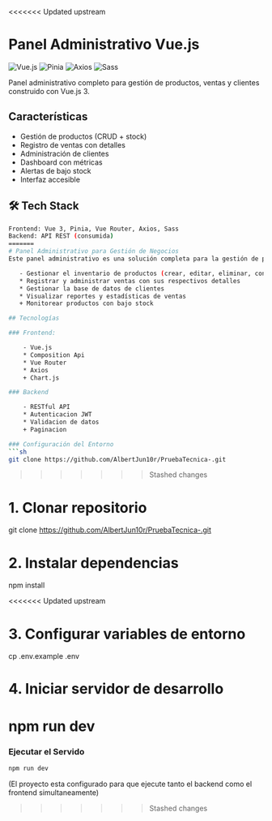 <<<<<<< Updated upstream
#  Panel Administrativo Vue.js

![Vue.js](https://img.shields.io/badge/Vue.js-3-4FC08D?logo=vue.js)
![Pinia](https://img.shields.io/badge/Pinia-2-FFD02F?logo=pinia)
![Axios](https://img.shields.io/badge/Axios-1.3.4-5A29E4?logo=axios)
![Sass](https://img.shields.io/badge/Sass-1.62.0-CC6699?logo=sass)

Panel administrativo completo para gestión de productos, ventas y clientes construido con Vue.js 3.

##  Características

-  Gestión de productos (CRUD + stock)
-  Registro de ventas con detalles
-  Administración de clientes
-  Dashboard con métricas
-  Alertas de bajo stock
-  Interfaz accesible

## 🛠 Tech Stack

```bash
Frontend: Vue 3, Pinia, Vue Router, Axios, Sass
Backend: API REST (consumida)
=======
# Panel Administrativo para Gestión de Negocios
Este panel administrativo es una solución completa para la gestión de productos, ventas y clientes de un negocio. Proporciona una interfaz intuitiva y accesible que permite:

   - Gestionar el inventario de productos (crear, editar, eliminar, control de stock)
   * Registrar y administrar ventas con sus respectivos detalles
   * Gestionar la base de datos de clientes
   * Visualizar reportes y estadísticas de ventas
   + Monitorear productos con bajo stock

## Tecnologías

### Frontend:

    - Vue.js
    * Composition Api
    * Vue Router
    * Axios
    + Chart.js

### Backend

    - RESTful API
    * Autenticacion JWT
    * Validacion de datos
    + Paginacion

### Configuración del Entorno
```sh
git clone https://github.com/AlbertJun10r/PruebaTecnica-.git
```
>>>>>>> Stashed changes

# 1. Clonar repositorio
git clone https://github.com/AlbertJun10r/PruebaTecnica-.git

# 2. Instalar dependencias
npm install

<<<<<<< Updated upstream
# 3. Configurar variables de entorno
cp .env.example .env

# 4. Iniciar servidor de desarrollo
npm run dev
=======
### Ejecutar el Servido

```sh
npm run dev
```
(El proyecto esta configurado para que ejecute tanto el backend como el frontend simultaneamente)
>>>>>>> Stashed changes
